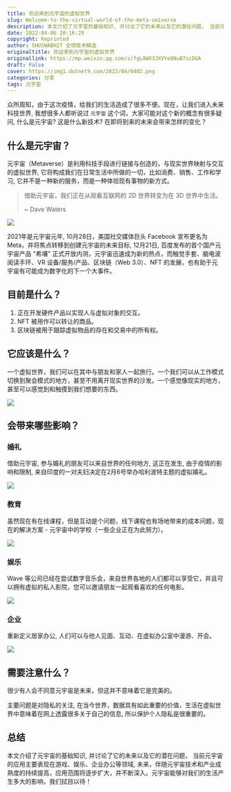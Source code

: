 ```yaml
---
title: 欢迎来到元宇宙的虚拟世界
slug: Welcome-to-the-virtual-world-of-the-meta-universe
description: 本文介绍了元宇宙的基础知识, 并讨论了它的未来以及它的潜在问题， 当前元宇宙的应用主要表现在游戏、娱乐、企业办公等领域, 未来，伴随元宇宙技术和产业成熟度的持续提高，应用范围将逐步扩大，并不断深入。元宇宙能够对我们的生活产生多大的影响，我们拭目以待！
date: 2022-04-06 20:16:29
copyright: Reprinted
author: SHUSWABHIT 全球技术精选
originaltitle: 欢迎来到元宇宙的虚拟世界
originallink: https://mp.weixin.qq.com/s/fgL8WX3JXVYe8NuB7scDGA
draft: False
cover: https://img1.dotnet9.com/2022/04/0402.png
categories: 分享
tags: 元宇宙
---
```


众所周知，由于这次疫情，给我们的生活造成了很多不便。现在，让我们进入未来科技世界, 我想很多人都听说过 `元宇宙` 这个词，大家可能对这个新的概念有很多疑问, 什么是元宇宙? 这是什么新技术? 在即将到来的未来会带来怎样的变化？

## 什么是元宇宙？ 

元宇宙（Metaverse）是利用科技手段进行链接与创造的，与现实世界映射与交互的虚拟世界, 它将构成我们在日常生活中所做的一切，比如消费、销售、工作和学习, 它并不是一种新的服务，而是一种体验现有事物的新方式。

>借助元宇宙，我们正在从观看互联网的 2D 世界转变为在 3D 世界中生活。
>
>~ Dave Waters

![](https://img1.dotnet9.com/2022/04/0401.png)


2021年是元宇宙元年, 10月28日，美国社交媒体巨头 Facebook 宣布更名为 Meta，并将焦点转移到创建元宇宙的未来目标, 12月21日, 百度发布的首个国产元宇宙产品 "希壤" 正式开放内测，元宇宙迅速成为新的热点，而触觉手套、脑电波阅读手环、VR 设备/服务/产品、区块链（Web 3.0）、NFT 的发展，也有助于元宇宙有可能成为数字化的下一个大事件。

## 目前是什么？ 

1. 正在开发硬件产品以实现人与虚拟对象的交互。
2. NFT 被用作可以转让的商品。
3. 区块链被用于跟踪虚拟物品的存在和交易中的所有权。

## 它应该是什么？ 

一个虚拟世界，我们可以在其中与朋友和家人一起旅行。一个我们可以从工作模式切换到聚会模式的地方，甚至不用离开现实世界的沙发。一个感觉像现实的地方，甚至可以感觉到和触摸到我们想要的东西。

![](https://img1.dotnet9.com/2022/04/0402.png)

## 会带来哪些影响？ 

### 婚礼

借助元宇宙, 参与婚礼的朋友可以来自世界的任何地方, 这正在发生, 由于疫情的影响和限制, 来自印度的一对夫妇决定在2月6号举办哈利波特主题的虚拟婚礼。

![](https://img1.dotnet9.com/2022/04/0403.png)

### 教育

虽然现在有在线课程，但是互动是个问题，线下课程也有场地带来的成本问题，现在的解决方案 - 元宇宙中的学校（一些企业正在为此努力）。

![](https://img1.dotnet9.com/2022/04/0404.png)

### 娱乐

Wave 等公司已经在尝试数字音乐会，来自世界各地的人们都可以享受它，并且可以拥有虚拟的私人影院，您可以邀请朋友一起观看喜欢的任何电影。

![](https://img1.dotnet9.com/2022/04/0405.png)

### 企业

重新定义居家办公, 人们可以与他人见面、互动、在虚拟办公室中漫游、开会。

![](https://img1.dotnet9.com/2022/04/0406.png)

## 需要注意什么？ 

很少有人会不同意元宇宙是未来，但这并不意味着它是完美的。

主要问题是对隐私的关注, 在当今世界，数据具有如此重要的价值，生活在虚拟世界中意味着在网上透露很多关于自己的信息, 所以保护个人隐私是很重要的。

## 总结   

本文介绍了元宇宙的基础知识, 并讨论了它的未来以及它的潜在问题， 当前元宇宙的应用主要表现在游戏、娱乐、企业办公等领域, 未来，伴随元宇宙技术和产业成熟度的持续提高，应用范围将逐步扩大，并不断深入。元宇宙能够对我们的生活产生多大的影响，我们拭目以待！